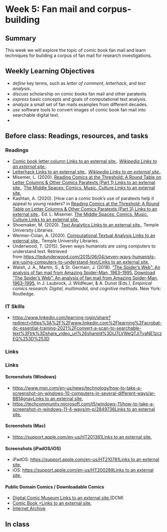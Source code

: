 # Week 5: Fan mail and corpus-building

## Summary
This week we will explore the topic of comic book fan mail and learn techniques for building a corpus of fan mail for research investigations.  

## Weekly Learning Objectives
- *define* key terms, such as *letter of comment*, *letterhack*, and *text analysis*.
- *discuss* scholarship on comic books fan mail and other paratexts.
- *express* basic concepts and goals of computational text analysis.
- *analyze* a small set of fan mails examples from different decades.
- *use* software tools to convert images of comic book fan mail into searchable digital text. 
- 
## Before class: Readings, resources, and tasks
### Readings
*   [Comic book letter column Links to an external site.](https://en.wikipedia.org/wiki/Comic_book_letter_column). _[Wikipedia Links to an external site.](http://wikipedia.org/)_.
*   [Letterhack Links to an external site.](https://en.wikipedia.org/wiki/Letterhack). _[Wikipedia Links to an external site.](http://wikipedia.org/)_.
*   Misemer, L. (2020). [Reading Comics at the Threshold: A Round Table on Letter Columns & Other Comics Paratexts (Part 1) Links to an external site.](https://themiddlespaces.com/2020/09/15/reading-comics-at-the-threshold-part-1/). [The Middle Spaces: Comics. Music. Culture.Links to an external site.](https://themiddlespaces.com/)
*   Kashtan, A. (2020). \[How can a comic book’s use of paratexts help it appeal to young readers? in [Reading Comics at the Threshold: A Round Table on Letter Columns & Other Comics Paratexts (Part 3) Links to an external site.](https://themiddlespaces.com/2020/09/29/reading-comics-at-the-threshold-part-3/). Ed. L. Misemer. [The Middle Spaces: Comics. Music. Culture.Links to an external site.](https://themiddlespaces.com/)
*   Shoemaker, M. (2020). [Text Analytics Links to an external site.](https://guides.temple.edu/c.php?g=78518&p=505212). Temple University Libraries.
*   Wermer-Colan, A. (2020). [Computational Textual Analysis Links to an external site.](https://guides.temple.edu/corpusanalysis). Temple University Libraries.
*   Underwood, T. (2015). Seven ways humanists are using computers to understand text. Retrieved from [https://tedunderwood.com/2015/06/04/seven-ways-humanists-are-using-computers-to-understand-text/Links to an external site.](https://tedunderwood.com/2015/06/04/seven-ways-humanists-are-using-computers-to-understand-text/)
*   Walsh, J. A., Martin, S., & St. Germain, J. (2018). [“The Spider’s Web”: An analysis of fan mail from Amazing Spider-Man, 1963–1995.](https://iu.instructure.com/courses/2035442/files/134867916?wrap=1) [Download “The Spider’s Web”: An analysis of fan mail from Amazing Spider-Man, 1963–1995.](https://iu.instructure.com/courses/2035442/files/134867916/download?download_frd=1) In J. Laubrock, J. Wildfeuer, & A. Dunst (Eds.), _Empirical comics research: Digital, multimodal, and cognitive methods_. New York: Routledge.

### IT Skills
- <https://www.linkedin.com/learning-login/share?redirect=https%3A%2F%2Fwww.linkedin.com%2Flearning%2Facrobat-dc-essential-training-2021%2Fconvert-a-scan-to-searchable-text%3Ftrk%3Dshare_video_url%26shareId%3DIJ7LVWeQTJiTyaNE1zczEQ%253D%253D>

### Links
### Links

#### Screenshots (Windows)

*   [https://www.msn.com/en-us/news/technology/how-to-take-a-screenshot-on-windows-10-computers-in-several-different-ways/ar-BB14gnayLinks to an external site.](https://www.msn.com/en-us/news/technology/how-to-take-a-screenshot-on-windows-10-computers-in-several-different-ways/ar-BB14gnay)
*   [https://techcommunity.microsoft.com/t5/windows-11/how-to-take-a-screenshot-in-windows-11-4-ways/m-p/2849736Links to an external site.](https://techcommunity.microsoft.com/t5/windows-11/how-to-take-a-screenshot-in-windows-11-4-ways/m-p/2849736)

#### Screenshots (Mac)

*   [https://support.apple.com/en-us/HT201361Links to an external site.](https://support.apple.com/en-us/HT201361)

#### Screenshots (iPadOS/iOS)

*   iPadOS: [https://support.apple.com/en-us/HT210781Links to an external site.](https://support.apple.com/en-us/HT210781)
*   iOS: [https://support.apple.com/en-us/HT200289Links to an external site.](https://support.apple.com/en-us/HT200289)

#### Public Domain Comics / Downloadable Comics

*   [Digital Comic Museum Links to an external site.](http://digitalcomicmuseum.com/)(DCM)
*   [Comic Book +Links to an external site.](https://comicbookplus.com/)
*   [Internet Archive](http://archive.org/)


## In class